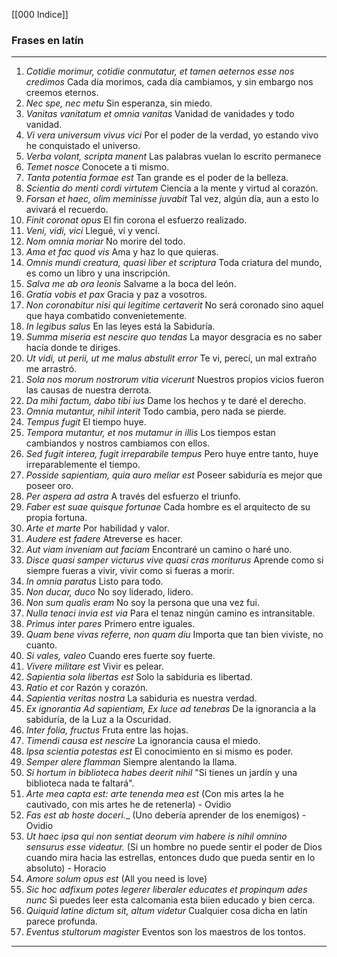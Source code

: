 [[000 Indice]]

### Frases en latín
---

1. _Cotidie morimur, cotidie conmutatur, et tamen aeternos esse nos credimos_ Cada día morimos, cada día cambiamos, y sin embargo nos creemos eternos.
2.  _Nec spe, nec metu_ Sin esperanza, sin miedo.
3. _Vanitas vanitatum et omnia vanitas_ Vanidad de vanidades y todo vanidad.
4. _Vi vera universum vivus vici_ Por el poder de la verdad, yo  estando vivo he conquistado el universo.
5. _Verba volant, scripta manent_ Las palabras vuelan lo escrito permanece
6. _Temet nosce_ Conocete a ti mismo.
7. _Tanta potentia formae est_ Tan grande es el poder de la belleza.
8. _Scientia do menti cordi virtutem_ Ciencia a la mente y virtud al corazón.
9. _Forsan et haec, olim meminisse juvabit_ Tal vez, algún día, aun a esto lo avivará el recuerdo.
10. _Finit coronat opus_ El fin corona el esfuerzo realizado.
11. _Veni, vidi, vici_ Llegué, ví y vencí.
12. _Nom omnia moriar_ No morire del todo.
13. _Ama et fac quod vis_ Ama y haz lo que quieras.
14. _Omnis mundi creatura, quasi liber et scriptura_ Toda criatura del mundo, es como un libro y una inscripción.
15. _Salva me ab ora leonis_ Salvame a la boca del león.
16. _Gratia vobis et pax_ Gracia y paz a vosotros.
17. _Non coronabitur nisi qui legitime certaverit_ No será coronado sino aquel que haya combatido convenietemente.
18. _In legibus salus_ En las leyes está la Sabiduría.
19. _Summa miseria est nescire quo tendas_ La mayor desgracia es no saber hacía donde te diriges.
20. _Ut vidi, ut perii, ut me malus abstulit error_ Te vi, perecí, un mal extraño me arrastró.
21. _Sola nos morum nostrorum vitia vicerunt_ Nuestros propios vicios fueron las causas de nuestra derrota.
22. _Da mihi factum, dabo tibi ius_ Dame los hechos y te daré el derecho.
23. _Omnia mutantur, nihil interit_ Todo cambia, pero nada se pierde.
24. _Tempus fugit_ El tiempo huye.
25. _Tempora mutantur, et nos mutamur in illis_ Los tiempos estan cambiandos y nostros cambiamos con ellos.
26. _Sed fugit interea, fugit irreparabile tempus_ Pero huye entre tanto, huye irreparablemente el tiempo.
27. _Posside sapientiam, quia auro meliar est_ Poseer sabiduría es mejor que poseer oro.
28. _Per aspera ad astra_ A través del esfuerzo el triunfo.
29. _Faber est suae quisque fortunae_ Cada hombre es el arquitecto de su propia fortuna.
30. _Arte et marte_ Por habilidad y valor.
31. _Audere est fadere_ Atreverse es hacer.
32. _Aut viam inveniam aut faciam_ Encontraré un camino o haré uno.
33. _Disce quasi samper victurus vive quasi cras moriturus_ Aprende como si siempre fueras a vivir, vivir como si fueras a morir.
34. _In omnia paratus_ Listo para todo.
35. _Non ducar, duco_ No soy liderado, lidero.
36. _Non sum qualis eram_ No soy la persona que una vez fui.
37. _Nulla tenaci invia est via_ Para el tenaz ningún camino es intransitable.
38. _Primus inter pares_ Primero entre iguales.
39. _Quam bene vivas referre, non quam diu_ Importa que tan bien viviste, no cuanto.
40. _Si vales, valeo_ Cuando eres fuerte soy fuerte.
41. _Vivere militare est_ Vivir es pelear.
42. _Sapientia sola libertas est_ Solo la sabiduria es libertad.
43. _Ratio et cor_ Razón y corazón.
44. _Sapientia veritas nostra_ La sabiduria es nuestra verdad.
45. _Ex ignorantia Ad sapientiam, Ex luce ad tenebras_ De la ignorancia a la sabiduría, de la Luz a la Oscuridad.
46. _Inter folia, fructus_ Fruta entre las hojas.
47. _Timendi causa est nescire_ La ignorancia causa el miedo.
48. _Ipsa scientia potestas est_ El conocimiento en si mismo es poder.
49. _Semper alere flamman_ Siempre alentando la llama.
50. _Si hortum in biblioteca habes deerit nihil_ "Si tienes un jardín y una biblioteca nada te faltará".
51. _Arte mea capta est: arte tenenda mea est_ (Con mis artes la he cautivado, con mis artes he de retenerla) - Ovidio
52. _Fas est ab hoste doceri.__ (Uno debería aprender de los enemigos) - Ovidio
53. _Ut haec ipsa qui non sentiat deorum vim habere is nihil omnino sensurus esse videatur._ (Si un hombre no puede sentir el poder de Dios cuando mira hacia las estrellas, entonces dudo que pueda sentir en lo absoluto) - Horacio
54. _Amore solum opus est_ (All you need is love)
55. _Sic hoc adfixum potes legerer liberaler educates et propinqum ades nunc_ Si puedes leer esta calcomania esta biien educado y bien cerca.
56.  _Quiquid latine dictum sit, altum videtur_ Cualquier cosa dicha en latín parece profunda.
57. _Eventus stultorum magister_ Eventos son los maestros de los tontos.

---